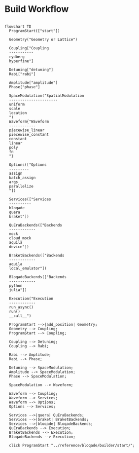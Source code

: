 
# Build Workflow
```mermaid

flowchart TD
  ProgramStart(["start"])

  Geometry("Geometry or Lattice")

  Coupling["Coupling
  -----------
  rydberg
  hyperfine"]

  Detuning["detuning"]
  Rabi["rabi"]

  Amplitude["amplitude"]
  Phase["phase"]

  SpaceModulation("SpatialModulation
  ----------------------
  uniform
  scale
  location
  ")
  Waveform{"Waveform
  ------------
  piecewise_linear
  piecewise_constant
  constant
  linear
  poly
  fn
  "}

  Options(["Options
  ---------
  assign
  batch_assign
  args
  parallelize
  "])

  Services(["Services
  ----------
  bloqade
  quera
  braket"])

  QuEraBackends(["Backends
  ------------
  mock
  cloud_mock
  aquila
  device"])

  BraketBackends(["Backends
  ------------
  aquila
  local_emulator"])

  BloqadeBackends(["Backends
  ------------
  python
  julia"])

  Execution("Execution
  ------------
  run_async()
  run()
  __call__")

  ProgramStart -->|add_position| Geometry;
  Geometry --> Coupling;
  ProgramStart --> Coupling;

  Coupling --> Detuning;
  Coupling --> Rabi;

  Rabi --> Amplitude;
  Rabi --> Phase;

  Detuning --> SpaceModulation;
  Amplitude --> SpaceModulation;
  Phase --> SpaceModulation;

  SpaceModulation --> Waveform;

  Waveform --> Coupling;
  Waveform --> Services;
  Waveform --> Options;
  Options --> Services;

  Services -->|quera| QuEraBackends;
  Services -->|braket| BraketBackends;
  Services -->|bloqade| BloqadeBackends;
  QuEraBackends --> Execution;
  BraketBackends --> Execution;
  BloqadeBackends --> Execution;

  click ProgramStart "../reference/bloqade/builder/start/";

```

  <!--  -->

<!--
<body>
  <pre class="mermaid">

  </pre>

  <script>
    const callback = function () {
      alert('A callback was triggered');
    };
    const config = {
      startOnLoad: true,
      flowchart: { useMaxWidth: true, htmlLabels: true, curve: 'cardinal' },
      securityLevel: 'loose',
    };
    mermaid.initialize(config);
  </script>
</body> -->
